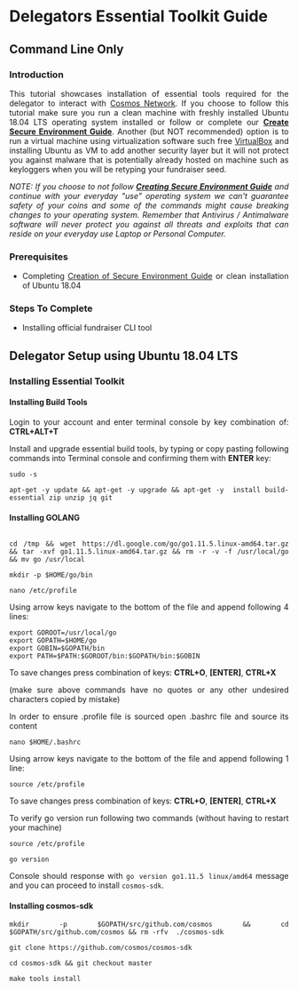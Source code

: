 <div style="text-align: justify">

# Delegators Essential Toolkit Guide


## Command Line Only


### Introduction

This tutorial showcases installation of essential tools required for the delegator to interact with [Cosmos Network](https://cosmos.network/intro). If you choose to follow this tutorial make sure you run a clean machine with freshly installed Ubuntu 18.04 LTS operating system installed or follow or complete our **[Create Secure Environment Guide](/Secure-Environment.md#creating-secure-environment)**. Another (but NOT recommended) option is to run a virtual machine using virtualization software such free [VirtualBox](https://www.virtualbox.org/) and installing Ubuntu as VM to add another security layer but it will not protect you against malware that is potentially already hosted on machine such as keyloggers when you will be retyping your fundraiser seed.

_NOTE: If you choose to not follow **[Creating Secure Environment Guide](/Secure-Environment.md#creating-secure-environment)** and continue with your everyday "use" operating system we can't guarantee safety of your coins and some of the commands might cause breaking changes to your operating system. Remember that Antivirus / Antimalware software will never protect you against all threats and exploits that can reside on your everyday use Laptop or Personal Computer._


### Prerequisites



*   Completing [Creation of Secure Environment Guide](/Secure-Environment.md#creating-secure-environment) or clean installation of Ubuntu 18.04


### Steps To Complete



*   Installing official fundraiser CLI tool


## Delegator Setup using Ubuntu 18.04 LTS


### Installing Essential Toolkit

#### Installing Build Tools

Login to your account and enter terminal console by key combination of: **CTRL+ALT+T**

Install and upgrade essential build tools, by typing or copy pasting following commands into Terminal console and confirming them with **ENTER** key:


```
sudo -s

apt-get -y update && apt-get -y upgrade && apt-get -y  install build-essential zip unzip jq git
```


#### Installing GOLANG

```

cd /tmp && wget https://dl.google.com/go/go1.11.5.linux-amd64.tar.gz && tar -xvf go1.11.5.linux-amd64.tar.gz && rm -r -v -f /usr/local/go && mv go /usr/local

mkdir -p $HOME/go/bin

nano /etc/profile
```


Using arrow keys navigate to the bottom of the file and append following 4 lines:


```
export GOROOT=/usr/local/go
export GOPATH=$HOME/go
export GOBIN=$GOPATH/bin
export PATH=$PATH:$GOROOT/bin:$GOPATH/bin:$GOBIN
```


To save changes press combination of keys: **CTRL+O**, **[ENTER]**, **CTRL+X**

(make sure above commands have no quotes or any other undesired characters copied by mistake)

In order to ensure .profile file is sourced open .bashrc file and source its content


```
nano $HOME/.bashrc
```


Using arrow keys navigate to the bottom of the file and append following 1 line:


```
source /etc/profile
```


To save changes press combination of keys: **CTRL+O**, **[ENTER]**, **CTRL+X**

To verify go version run following two commands (without having to restart your machine)


```
source /etc/profile

go version
```

Console should response with `go version go1.11.5 linux/amd64` message and you can proceed to install `cosmos-sdk`.


#### Installing cosmos-sdk


```
mkdir -p $GOPATH/src/github.com/cosmos && cd $GOPATH/src/github.com/cosmos && rm -rfv  ./cosmos-sdk

git clone https://github.com/cosmos/cosmos-sdk

cd cosmos-sdk && git checkout master

make tools install
```

</div>
